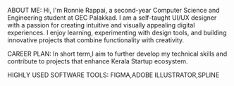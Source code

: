 ABOUT ME:
Hi, I'm Ronnie Rappai, a second-year Computer Science and Engineering student at GEC Palakkad. I am a self-taught UI/UX designer with a passion for creating intuitive and visually appealing digital experiences. I enjoy learning, experimenting with design tools, and building innovative projects that combine functionality with creativity.

CAREER PLAN:
In short term,I aim to further develop my technical skills and contribute to projects that enhance Kerala Startup ecosystem.

HIGHLY USED SOFTWARE TOOLS:
FIGMA,ADOBE ILLUSTRATOR,SPLINE

